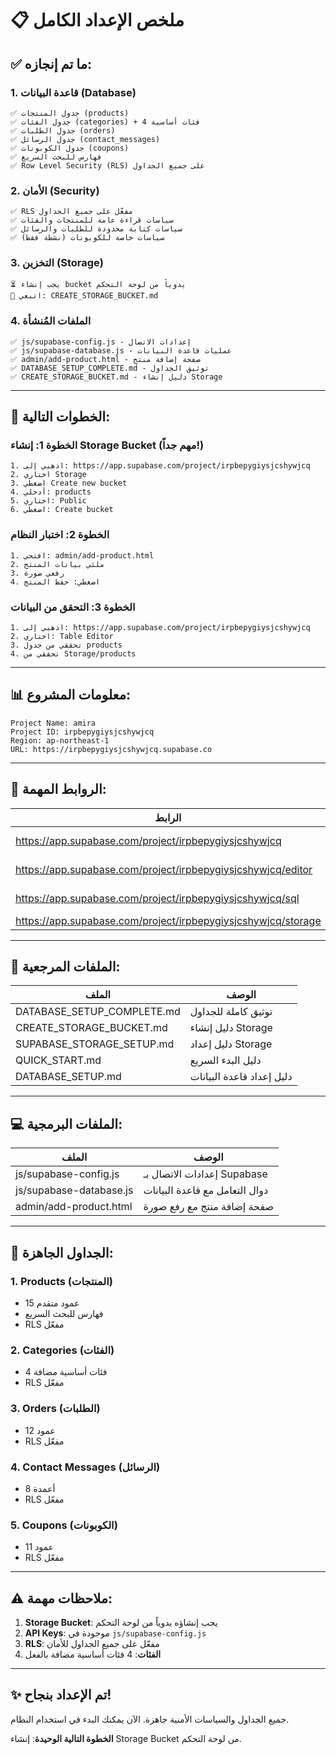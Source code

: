 # 📋 ملخص الإعداد الكامل

## ✅ ما تم إنجازه:

### 1. قاعدة البيانات (Database)
```
✅ جدول المنتجات (products)
✅ جدول الفئات (categories) + 4 فئات أساسية
✅ جدول الطلبات (orders)
✅ جدول الرسائل (contact_messages)
✅ جدول الكوبونات (coupons)
✅ فهارس للبحث السريع
✅ Row Level Security (RLS) على جميع الجداول
```

### 2. الأمان (Security)
```
✅ RLS مفعّل على جميع الجداول
✅ سياسات قراءة عامة للمنتجات والفئات
✅ سياسات كتابة محدودة للطلبات والرسائل
✅ سياسات خاصة للكوبونات (نشطة فقط)
```

### 3. التخزين (Storage)
```
⏳ يجب إنشاء bucket يدوياً من لوحة التحكم
📖 اتبعي: CREATE_STORAGE_BUCKET.md
```

### 4. الملفات المُنشأة
```
✅ js/supabase-config.js - إعدادات الاتصال
✅ js/supabase-database.js - عمليات قاعدة البيانات
✅ admin/add-product.html - صفحة إضافة منتج
✅ DATABASE_SETUP_COMPLETE.md - توثيق الجداول
✅ CREATE_STORAGE_BUCKET.md - دليل إنشاء Storage
```

---

## 🚀 الخطوات التالية:

### الخطوة 1: إنشاء Storage Bucket (مهم جداً!)
```
1. اذهبي إلى: https://app.supabase.com/project/irpbepygiysjcshywjcq
2. اختاري Storage
3. اضغطي Create new bucket
4. أدخلي: products
5. اختاري: Public
6. اضغطي: Create bucket
```

### الخطوة 2: اختبار النظام
```
1. افتحي: admin/add-product.html
2. ملئي بيانات المنتج
3. رفعي صورة
4. اضغطي: حفظ المنتج
```

### الخطوة 3: التحقق من البيانات
```
1. اذهبي إلى: https://app.supabase.com/project/irpbepygiysjcshywjcq
2. اختاري: Table Editor
3. تحققي من جدول products
4. تحققي من Storage/products
```

---

## 📊 معلومات المشروع:

```
Project Name: amira
Project ID: irpbepygiysjcshywjcq
Region: ap-northeast-1
URL: https://irpbepygiysjcshywjcq.supabase.co
```

---

## 🔗 الروابط المهمة:

| الرابط | الوصف |
|--------|-------|
| https://app.supabase.com/project/irpbepygiysjcshywjcq | لوحة التحكم |
| https://app.supabase.com/project/irpbepygiysjcshywjcq/editor | محرر الجداول |
| https://app.supabase.com/project/irpbepygiysjcshywjcq/sql | محرر SQL |
| https://app.supabase.com/project/irpbepygiysjcshywjcq/storage | التخزين |

---

## 📝 الملفات المرجعية:

| الملف | الوصف |
|------|-------|
| DATABASE_SETUP_COMPLETE.md | توثيق كاملة للجداول |
| CREATE_STORAGE_BUCKET.md | دليل إنشاء Storage |
| SUPABASE_STORAGE_SETUP.md | دليل إعداد Storage |
| QUICK_START.md | دليل البدء السريع |
| DATABASE_SETUP.md | دليل إعداد قاعدة البيانات |

---

## 💻 الملفات البرمجية:

| الملف | الوصف |
|------|-------|
| js/supabase-config.js | إعدادات الاتصال بـ Supabase |
| js/supabase-database.js | دوال التعامل مع قاعدة البيانات |
| admin/add-product.html | صفحة إضافة منتج مع رفع صورة |

---

## 🎯 الجداول الجاهزة:

### 1. Products (المنتجات)
- 15 عمود متقدم
- فهارس للبحث السريع
- RLS مفعّل

### 2. Categories (الفئات)
- 4 فئات أساسية مضافة
- RLS مفعّل

### 3. Orders (الطلبات)
- 12 عمود
- RLS مفعّل

### 4. Contact Messages (الرسائل)
- 8 أعمدة
- RLS مفعّل

### 5. Coupons (الكوبونات)
- 11 عمود
- RLS مفعّل

---

## ⚠️ ملاحظات مهمة:

1. **Storage Bucket**: يجب إنشاؤه يدوياً من لوحة التحكم
2. **API Keys**: موجودة في `js/supabase-config.js`
3. **RLS**: مفعّل على جميع الجداول للأمان
4. **الفئات**: 4 فئات أساسية مضافة بالفعل

---

## ✨ تم الإعداد بنجاح!

جميع الجداول والسياسات الأمنية جاهزة.
الآن يمكنك البدء في استخدام النظام.

**الخطوة التالية الوحيدة**: إنشاء Storage Bucket من لوحة التحكم.


